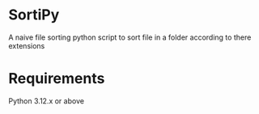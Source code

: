 # SortiPy
A naive file sorting python script to sort file in a folder according to there extensions

# Requirements
Python 3.12.x or above
